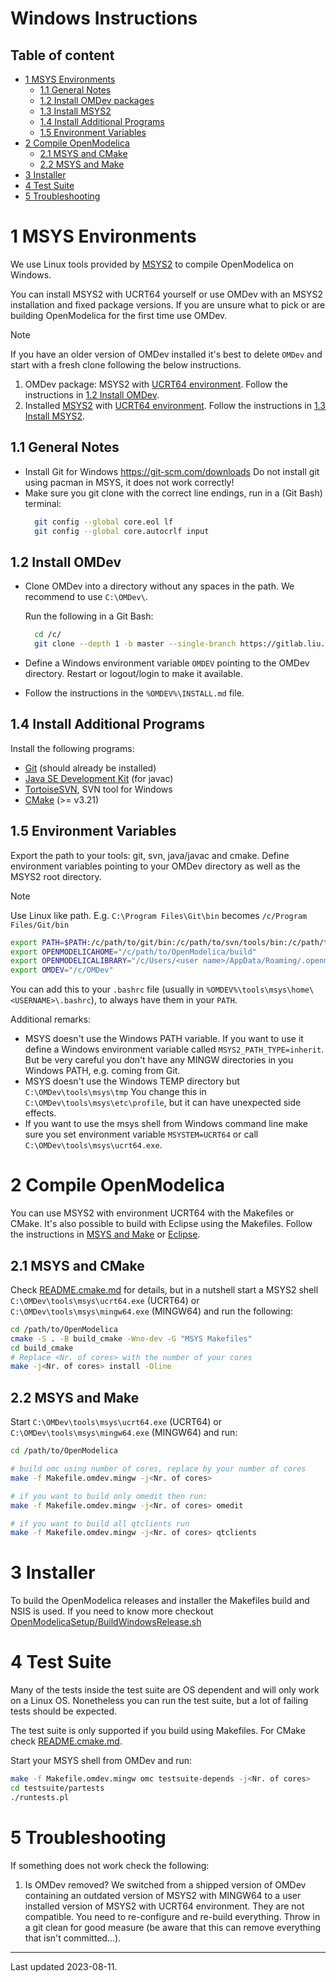 # Windows Instructions

## Table of content

- [1 MSYS Environments](#1-msys-environments)
  - [1.1 General Notes](#11-general-notes)
  - [1.2 Install OMDev packages](#12-install-omdev)
  - [1.3 Install MSYS2](#13-install-msys2)
  - [1.4 Install Additional Programs](#14-install-additional-programs)
  - [1.5 Environment Variables](#15-environment-variables)
- [2 Compile OpenModelica](#2-compile-openmodelica)
  - [2.1 MSYS and CMake](#21-msys-and-cmake)
  - [2.2 MSYS and Make](#22-msys-and-make)
- [3 Installer](#3-installer)
- [4 Test Suite](#4-test-suite)
- [5 Troubleshooting](#5-troubleshooting)

# 1 MSYS Environments

We use Linux tools provided by [MSYS2](https://www.msys2.org/) to compile OpenModelica on
Windows.

You can install MSYS2 with UCRT64 yourself or use OMDev with an MSYS2 installation and
fixed package versions. If you are unsure what to pick or are building OpenModelica for
the first time use OMDev.

> [!NOTE]
> If you have an older version of OMDev installed it's best to delete `OMDev` and start
> with a fresh clone following the below instructions.

  1. OMDev package: MSYS2 with
    [UCRT64 environment](https://www.msys2.org/docs/environments/).
    Follow the instructions in [1.2 Install OMDev](#12-install-omdev).
  2. Installed [MSYS2](https://www.msys2.org/) with
    [UCRT64 environment](https://www.msys2.org/docs/environments/).
    Follow the instructions in [1.3 Install MSYS2](#13-install-msys2).


## 1.1 General Notes

  - Install Git for Windows https://git-scm.com/downloads
    Do not install git using pacman in MSYS, it does not work correctly!
  - Make sure you git clone with the correct line endings, run in a (Git Bash) terminal:
    ```bash
      git config --global core.eol lf
      git config --global core.autocrlf input
    ```

## 1.2 Install OMDev

  - Clone OMDev into a directory without any spaces in the path. We recommend to use
    `C:\OMDev\`.

    Run the following in a Git Bash:
    ```bash
      cd /c/
      git clone --depth 1 -b master --single-branch https://gitlab.liu.se/OpenModelica/OMDevUCRT.git OMDev
    ```

  - Define a Windows environment variable `OMDEV` pointing to the OMDev directory.
    Restart or logout/login to make it available.

  - Follow the instructions in the `%OMDEV%\INSTALL.md` file.

## 1.4 Install Additional Programs

Install the following programs:

  - [Git](https://git-scm.com/downloads) (should already be installed)
  - [Java SE Development Kit](https://www.oracle.com/java/technologies/downloads/) (for javac)
  - [TortoiseSVN](https://tortoisesvn.net/), SVN tool for Windows
  - [CMake](https://cmake.org/download/) (>= v3.21)

## 1.5 Environment Variables

Export the path to your tools: git, svn, java/javac and cmake.
Define environment variables pointing to your OMDev directory as well as the MSYS2
root directory.

> [!NOTE]
> Use Linux like path. E.g. `C:\Program Files\Git\bin` becomes `/c/Program Files/Git/bin`

```bash
export PATH=$PATH:/c/path/to/git/bin:/c/path/to/svn/tools/bin:/c/path/to/jdk/bin:/c/path/to/cmake/bin
export OPENMODELICAHOME="/c/path/to/OpenModelica/build"
export OPENMODELICALIBRARY="/c/Users/<user name>/AppData/Roaming/.openmodelica/libraries"
export OMDEV="/c/OMDev"
```

You can add this to your `.bashrc` file
(usually in `%OMDEV%\tools\msys\home\<USERNAME>\.bashrc`), to always have them in your
`PATH`.

Additional remarks:

  - MSYS doesn't use the Windows PATH variable.
    If you want to use it define a Windows environment variable called
    `MSYS2_PATH_TYPE=inherit`.
    But be very careful you don't have any MINGW directories in you Windows PATH, e.g.
    coming from Git.
  - MSYS doesn't use the Windows TEMP directory but `C:\OMDev\tools\msys\tmp`
    You change this in `C:\OMDev\tools\msys\etc\profile`, but it can have unexpected side effects.
  - If you want to use the msys shell from Windows command line  make sure you set
    environment variable `MSYSTEM=UCRT64` or call `C:\OMDev\tools\msys\ucrt64.exe`.

# 2 Compile OpenModelica

You can use MSYS2 with environment UCRT64 with the Makefiles or CMake.
It's also possible to build with Eclipse using the Makefiles.
Follow the instructions in [MSYS and Make](#21-msys-and-make) or [Eclipse](#22-eclipse).

## 2.1 MSYS and CMake

Check [README.cmake.md](../README.cmake.md) for details, but in a nutshell start a MSYS2
shell `C:\OMDev\tools\msys\ucrt64.exe` (UCRT64) or `C:\OMDev\tools\msys\mingw64.exe`
(MINGW64) and run the following:

```bash
cd /path/to/OpenModelica
cmake -S . -B build_cmake -Wno-dev -G "MSYS Makefiles"
cd build_cmake
# Replace <Nr. of cores> with the number of your cores
make -j<Nr. of cores> install -Oline
```

## 2.2 MSYS and Make

Start `C:\OMDev\tools\msys\ucrt64.exe` (UCRT64) or `C:\OMDev\tools\msys\mingw64.exe`
(MINGW64) and run:

```bash
cd /path/to/OpenModelica

# build omc using number of cores, replace by your number of cores
make -f Makefile.omdev.mingw -j<Nr. of cores>

# if you want to build only omedit then run:
make -f Makefile.omdev.mingw -j<Nr. of cores> omedit

# if you want to build all qtclients run
make -f Makefile.omdev.mingw -j<Nr. of cores> qtclients
```

# 3 Installer

To build the OpenModelica releases and installer the Makefiles build and NSIS is used.
If you need to know more checkout
[OpenModelicaSetup/BuildWindowsRelease.sh](https://github.com/OpenModelica/OpenModelicaSetup#readme)


# 4 Test Suite

Many of the tests inside the test suite are OS dependent and will only work on a Linux OS.
Nonetheless you can run the test suite, but a lot of failing tests should be expected.

The test suite is only supported if you build using Makefiles. For CMake check
[README.cmake.md](../README.cmake.md).

Start your MSYS shell from OMDev and run:

```bash
make -f Makefile.omdev.mingw omc testsuite-depends -j<Nr. of cores>
cd testsuite/partests
./runtests.pl
```

# 5 Troubleshooting

If something does not work check the following:

1. Is OMDev removed?
   We switched from a shipped version of OMDev containing an outdated version of MSYS2
   with MINGW64 to a user installed version of MSYS2 with UCRT64 environment.
   They are not compatible. You need to re-configure and re-build everything. Throw in a
   git clean for good measure (be aware that this can remove everything that isn't
   committed...).

--------------

Last updated 2023-08-11.
